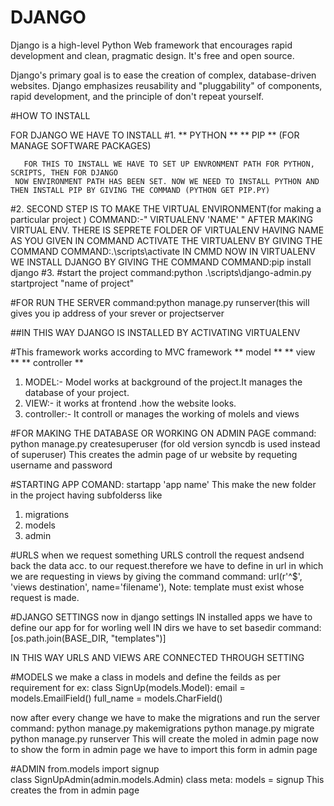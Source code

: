 # DJANGO
Django is a high-level Python Web framework that encourages rapid development and clean, pragmatic design. It's free and open source.

Django's primary goal is to ease the creation of complex, database-driven websites. Django emphasizes reusability and "pluggability" of components, rapid development, and the principle of don't repeat yourself.

#HOW TO INSTALL

FOR DJANGO WE HAVE TO INSTALL
#1.
   ** PYTHON  **
   ** PIP  ** (FOR MANAGE SOFTWARE PACKAGES) 
   
       FOR THIS TO INSTALL WE HAVE TO SET UP ENVRONMENT PATH FOR PYTHON, SCRIPTS, THEN FOR DJANGO
     NOW ENVIRONMENT PATH HAS BEEN SET. NOW WE NEED TO INSTALL PYTHON AND THEN INSTALL PIP BY GIVING THE COMMAND (PYTHON GET PIP.PY) 
#2.
   SECOND STEP IS TO MAKE THE VIRTUAL ENVIRONMENT(for making a particular project )
   COMMAND:-" VIRTUALENV 'NAME' "
     AFTER MAKING VIRTUAL ENV. THERE IS SEPRETE FOLDER OF VIRTUALENV HAVING NAME AS YOU GIVEN IN COMMAND
  ACTIVATE THE VIRTUALENV BY GIVING THE COMMAND 
    COMMAND:.\scripts\activate IN CMMD
  NOW IN VIRTUALENV WE INSTALL DJANGO BY GIVING THE COMMAND
   COMMAND:pip install django
#3.
   #start the project
   command:python .\scripts\django-admin.py startproject "name of project"
  
#FOR RUN THE SERVER
   command:python manage.py runserver(this will gives you ip address of your srever or projectserver

##IN THIS WAY DJANGO IS  INSTALLED BY ACTIVATING VIRTUALENV

#This framework works according to MVC framework 
   ** model  **
   ** view  **
   ** controller **
  
1. MODEL:- Model works at background of the project.It manages the database of your project.
2. VIEW:- it works at frontend .how the website looks.
3. controller:- It controll or manages the working of molels and views

#FOR MAKING THE DATABASE OR WORKING ON ADMIN PAGE
   command: python manage.py createsuperuser (for old version syncdb is used instead of superuser)
   This creates the admin page of ur website by requeting username and password
   
#STARTING APP
   COMAND: startapp 'app name'
   This make the new folder in the project having subfolderss like
   1. migrations
   2. models
   3. admin

   
#URLS
  when we request something URLS controll the request andsend back the data acc. to our request.therefore we have to define in url in   which we are requesting in views by giving the command
   command: url(r'^$', 'views destination', name='filename'),
   Note: template must exist whose request is made.
   
#DJANGO SETTINGS
   now in django settings 
     IN installed apps we have to define our app for for worling well
     IN dirs we have to set basedir 
     command:[os.path.join(BASE_DIR, "templates")]

IN THIS WAY URLS AND VIEWS ARE CONNECTED THROUGH SETTING

#MODELS
   we make a class in models and define the feilds as per requirement for ex:
   class SignUp(models.Model):
   email = models.EmailField()
   full_name = models.CharField()
   
   now after every change we have to make the migrations and run the server
   command: python manage.py makemigrations
            python manage.py migrate
            python manage.py runserver
   This will create the moled in admin page
   now to show the form in admin page we have to import this form in admin page


#ADMIN
 from.models import signup<br>
    class SignUpAdmin(admin.models.Admin)
    class meta:
    models = signup
  This creates the from in admin page 




   
